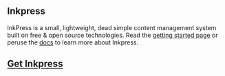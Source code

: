 ## Inkpress

InkPress is a small, lightweight, dead simple content management system built on free & open source technologies. Read the [getting started page](http://inkpress.briangonzalez.org/getting-started) or peruse the [docs](http://inkpress.briangonzalez.org/documentation) to learn more about Inkpress.

## [Get Inkpress](http://inkpress.briangonzalez.org)